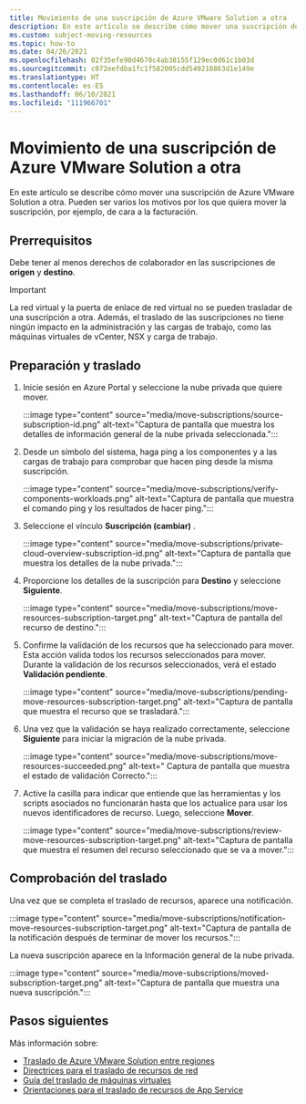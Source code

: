```yaml
---
title: Movimiento de una suscripción de Azure VMware Solution a otra
description: En este artículo se describe cómo mover una suscripción de Azure VMware Solution a otra. Pueden ser varios los motivos por los que quiera mover los recursos, por ejemplo, de cara a la facturación.
ms.custom: subject-moving-resources
ms.topic: how-to
ms.date: 04/26/2021
ms.openlocfilehash: 02f35efe90d4670c4ab38155f129ec0d61c1b03d
ms.sourcegitcommit: c072eefdba1fc1f582005cdd549218863d1e149e
ms.translationtype: HT
ms.contentlocale: es-ES
ms.lasthandoff: 06/10/2021
ms.locfileid: "111966701"
---
```

# <a name="move-azure-vmware-solution-subscription-to-another-subscription"></a>Movimiento de una suscripción de Azure VMware Solution a otra

En este artículo se describe cómo mover una suscripción de Azure VMware Solution a otra. Pueden ser varios los motivos por los que quiera mover la suscripción, por ejemplo, de cara a la facturación.

## <a name="prerequisites"></a>Prerrequisitos
Debe tener al menos derechos de colaborador en las suscripciones de **origen** y **destino**. 

>[!IMPORTANT]
>La red virtual y la puerta de enlace de red virtual no se pueden trasladar de una suscripción a otra. Además, el traslado de las suscripciones no tiene ningún impacto en la administración y las cargas de trabajo, como las máquinas virtuales de vCenter, NSX y carga de trabajo.

## <a name="prepare-and-move"></a>Preparación y traslado 

1. Inicie sesión en Azure Portal y seleccione la nube privada que quiere mover.

   :::image type="content" source="media/move-subscriptions/source-subscription-id.png" alt-text="Captura de pantalla que muestra los detalles de información general de la nube privada seleccionada.":::

1. Desde un símbolo del sistema, haga ping a los componentes y a las cargas de trabajo para comprobar que hacen ping desde la misma suscripción.  

   :::image type="content" source="media/move-subscriptions/verify-components-workloads.png" alt-text="Captura de pantalla que muestra el comando ping y los resultados de hacer ping.":::

1. Seleccione el vínculo **Suscripción (cambiar)** .

   :::image type="content" source="media/move-subscriptions/private-cloud-overview-subscription-id.png" alt-text="Captura de pantalla que muestra los detalles de la nube privada."::: 

1. Proporcione los detalles de la suscripción para **Destino** y seleccione **Siguiente**.

   :::image type="content" source="media/move-subscriptions/move-resources-subscription-target.png" alt-text="Captura de pantalla del recurso de destino.":::

1. Confirme la validación de los recursos que ha seleccionado para mover.  Esta acción valida todos los recursos seleccionados para mover. Durante la validación de los recursos seleccionados, verá el estado **Validación pendiente**. 

   :::image type="content" source="media/move-subscriptions/pending-move-resources-subscription-target.png" alt-text="Captura de pantalla que muestra el recurso que se trasladará.":::

1. Una vez que la validación se haya realizado correctamente, seleccione **Siguiente** para iniciar la migración de la nube privada.

   :::image type="content" source="media/move-subscriptions/move-resources-succeeded.png" alt-text=" Captura de pantalla que muestra el estado de validación Correcto.":::

1. Active la casilla para indicar que entiende que las herramientas y los scripts asociados no funcionarán hasta que los actualice para usar los nuevos identificadores de recurso. Luego, seleccione **Mover**.

   :::image type="content" source="media/move-subscriptions/review-move-resources-subscription-target.png" alt-text="Captura de pantalla que muestra el resumen del recurso seleccionado que se va a mover.":::

## <a name="verify-the-move"></a>Comprobación del traslado

Una vez que se completa el traslado de recursos, aparece una notificación. 

:::image type="content" source="media/move-subscriptions/notification-move-resources-subscription-target.png" alt-text="Captura de pantalla de la notificación después de terminar de mover los recursos.":::

La nueva suscripción aparece en la Información general de la nube privada.

:::image type="content" source="media/move-subscriptions/moved-subscription-target.png" alt-text="Captura de pantalla que muestra una nueva suscripción.":::

## <a name="next-steps"></a>Pasos siguientes
Más información sobre:

- [Traslado de Azure VMware Solution entre regiones](move-azure-vmware-solution-across-regions.md)
- [Directrices para el traslado de recursos de red](../azure-resource-manager/management/move-limitations/networking-move-limitations.md)
- [Guía del traslado de máquinas virtuales](../azure-resource-manager/management/move-limitations/virtual-machines-move-limitations.md)
- [Orientaciones para el traslado de recursos de App Service](../azure-resource-manager/management/move-limitations/app-service-move-limitations.md)